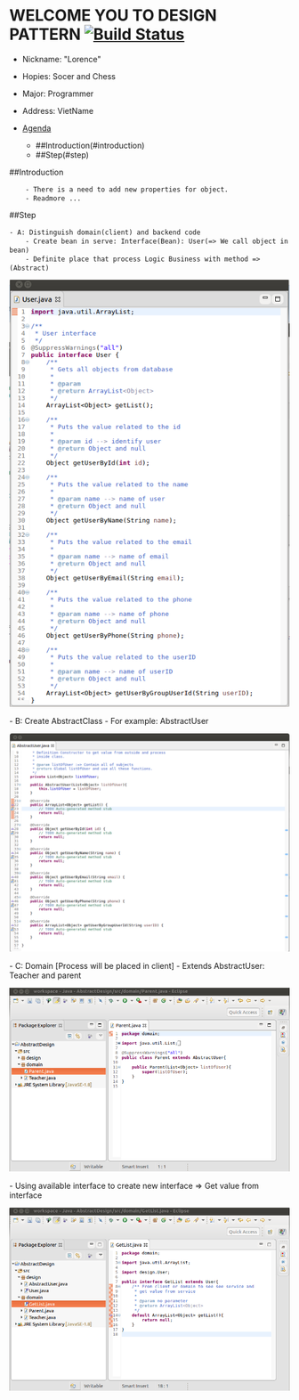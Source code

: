 # WELCOME YOU TO DESIGN PATTERN [![Build Status](https://travis-ci.org/nomensa/jquery.hide-show.svg)](https://travis-ci.org/nomensa/jquery.hide-show.svg?branch=master)
 -  Nickname: "Lorence"
 -  Hopies: Socer and Chess
 -  Major: Programmer
 -  Address: VietName

- [Agenda](#agenda)
	- ##Introduction(#introduction)
	- ##Step(#step)

##Introduction

		- There is a need to add new properties for object.
        - Readmore ...

##Step

	- A: Distinguish domain(client) and backend code
		- Create bean in serve: Interface(Bean): User(=> We call object in bean)
		- Definite place that process Logic Business with method => (Abstract)
<p align="center">
  <img src="https://github.com/danisluis7/DesignPatterns-Abstract-document/blob/master/1.png">
</p>
	- B: Create AbstractClass
		- For example: AbstractUser
<p align="center">
  <img src="https://github.com/danisluis7/DesignPatterns-Abstract-document/blob/master/2.png">
</p>
	- C: Domain [Process will be placed in client]
		- Extends AbstractUser: Teacher and parent
<p align="center">
  <img src="https://github.com/danisluis7/DesignPatterns-Abstract-document/blob/master/3.png">
</p>
		- Using available interface to create new interface => Get value from 			interface
<p align="center">
  <img src="https://github.com/danisluis7/DesignPatterns-Abstract-document/blob/master/4.png">
</p>


		




